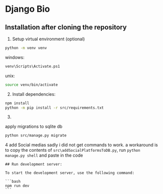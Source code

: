 
# Django Bio

## Installation after cloning the repository

1. Setup virtual environment (optional)
```bash
python -m venv venv
```
windows:
```bash
venv\Scripts\Activate.ps1
```
unix:
```bash
source venv/bin/activate
```
2. Install dependencies:
```bash
npm install
python -m pip install -r src/requirements.txt
```
3.
apply migrations to sqlite db
```bash
python src/manage.py migrate
```
4 add Social medias
sadly i did not get commands to work. a workaround is to copy the contents of `src\addSocialPlatformsToDB.py`, run `python manage.py shell` and paste in the code
``````
## Run development server:

To start the development server, use the following command:

```bash
npm run dev
```
